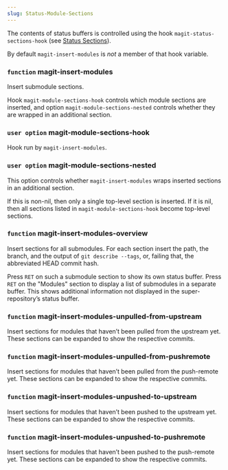 ```yaml
---
slug: Status-Module-Sections
---
```


The contents of status buffers is controlled using the hook `magit-status-sections-hook` (see [Status Sections](Status-Sections)).

By default `magit-insert-modules` is *not* a member of that hook variable.

### <span className="tag function">`function`</span> **magit-insert-modules**

Insert submodule sections.

Hook `magit-module-sections-hook` controls which module sections are inserted, and option `magit-module-sections-nested` controls whether they are wrapped in an additional section.

### <span className="tag useroption">`user option`</span> **magit-module-sections-hook**

Hook run by `magit-insert-modules`.

### <span className="tag useroption">`user option`</span> **magit-module-sections-nested**

This option controls whether `magit-insert-modules` wraps inserted sections in an additional section.

If this is non-nil, then only a single top-level section is inserted. If it is nil, then all sections listed in `magit-module-sections-hook` become top-level sections.

### <span className="tag function">`function`</span> **magit-insert-modules-overview**

Insert sections for all submodules. For each section insert the path, the branch, and the output of `git describe --tags`, or, failing that, the abbreviated HEAD commit hash.

Press `RET` on such a submodule section to show its own status buffer. Press `RET` on the "Modules" section to display a list of submodules in a separate buffer. This shows additional information not displayed in the super-repository’s status buffer.

### <span className="tag function">`function`</span> **magit-insert-modules-unpulled-from-upstream**

Insert sections for modules that haven’t been pulled from the upstream yet. These sections can be expanded to show the respective commits.

### <span className="tag function">`function`</span> **magit-insert-modules-unpulled-from-pushremote**

Insert sections for modules that haven’t been pulled from the push-remote yet. These sections can be expanded to show the respective commits.

### <span className="tag function">`function`</span> **magit-insert-modules-unpushed-to-upstream**

Insert sections for modules that haven’t been pushed to the upstream yet. These sections can be expanded to show the respective commits.

### <span className="tag function">`function`</span> **magit-insert-modules-unpushed-to-pushremote**

Insert sections for modules that haven’t been pushed to the push-remote yet. These sections can be expanded to show the respective commits.
